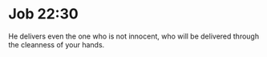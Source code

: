 # Job 22:30

He delivers even the one who is not innocent, who will be delivered through the cleanness of your hands.

